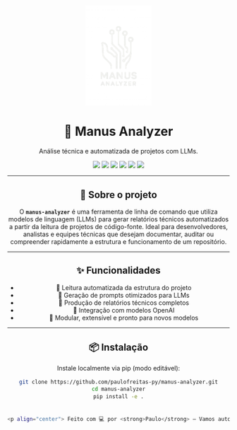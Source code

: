 <div align="center">
  <img src="https://github.com/paulofreitas-py/Manus-Analyzer/blob/main/img/logo.webp" width="150" alt="manus-analyzer" />
<h1 align="center">🤖 Manus Analyzer</h1>
<p align="center">Análise técnica e automatizada de projetos com LLMs.</p>

<p align="center">
  <img src="https://img.shields.io/badge/LLM-powered-blueviolet?style=flat-square" />
  <img src="https://img.shields.io/badge/status-alpha-orange?style=flat-square" />
  <img src="https://img.shields.io/github/license/paulofreitas-py/manus-analyzer?style=flat-square" />
  <img src="https://img.shields.io/pypi/pyversions/manus-analyzer?style=flat-square" />
  <img src="https://img.shields.io/badge/python-3.8+-blue.svg"/>
  <img src="https://img.shields.io/badge/build-passing-brightgreen"/>
</p>

---

## 🚀 Sobre o projeto

O **`manus-analyzer`** é uma ferramenta de linha de comando que utiliza modelos de linguagem (LLMs) para gerar relatórios técnicos automatizados a partir da leitura de projetos de código-fonte. Ideal para desenvolvedores, analistas e equipes técnicas que desejam documentar, auditar ou compreender rapidamente a estrutura e funcionamento de um repositório.

---

## ✨ Funcionalidades

- 📂 Leitura automatizada da estrutura do projeto
- 🧠 Geração de prompts otimizados para LLMs
- 📄 Produção de relatórios técnicos completos
- 🤖 Integração com modelos OpenAI
- 🔁 Modular, extensível e pronto para novos modelos

---

## 📦 Instalação

Instale localmente via pip (modo editável):
```bash
git clone https://github.com/paulofreitas-py/manus-analyzer.git
cd manus-analyzer
pip install -e .


<p align="center"> Feito com 💻 por <strong>Paulo</strong> — Vamos automatizar o entendimento de código. </p> ```
